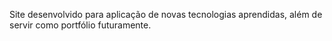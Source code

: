 Site desenvolvido para aplicação de novas tecnologias aprendidas, além de servir como portfólio futuramente.